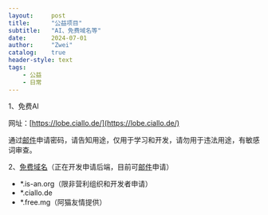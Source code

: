 ```yaml
---
layout:     post
title:      "公益项目"
subtitle:   "AI、免费域名等"
date:       2024-07-01
author:     "Zwei"
catalog:    true
header-style: text
tags:
    - 公益
    - 日常
---
```




1、免费AI

网址：[https://lobe.ciallo.de/](https://lobe.ciallo.de/) 

通过[邮件](mailto:post@zwei.de.eu.org)申请密码，请告知用途，仅用于学习和开发，请勿用于违法用途，有敏感词审查。



2、[免费域名](https://libredev.is-an.org)（正在开发申请后端，目前可[邮件](mailto:post@zwei.de.eu.org)申请）

+ *.is-an.org（限非营利组织和开发者申请）
+ *.ciallo.de
+ *.free.mg（阿猫友情提供）

